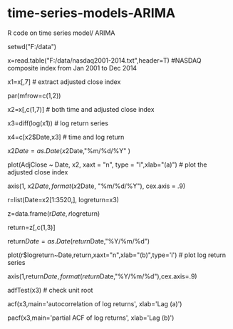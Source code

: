 # time-series-models-ARIMA
R code on time series model/ ARIMA

setwd("F:/data")

x=read.table("F:/data/nasdaq2001-2014.txt",header=T) #NASDAQ composite index from Jan 2001 to Dec 2014

x1=x[,7] # extract adjusted close index

par(mfrow=c(1,2)) 

x2=x[,c(1,7)] # both time and adjusted close index

x3=diff(log(x1)) # log return series 

x4=c[x2$Date,x3] # time and log return

x2$Date=as.Date(x2$Date,"%m/%d/%Y" )

plot(AdjClose ~ Date, x2, xaxt = "n", type = "l",xlab="(a)") # plot the adjusted close index 

axis(1, x2$Date, format(x2$Date, "%m/%d/%Y"), cex.axis = .9) 

r=list(Date=x2[1:3520,], logreturn=x3)

z=data.frame(r$Date,r$logreturn)

return=z[,c(1,3)]

return$Date=as.Date(return$Date,"%Y/%m/%d")

plot(r$logreturn~Date,return,xaxt="n",xlab="(b)",type='l') # plot log return series

axis(1,return$Date,format(return$Date,"%Y/%m/%d"),cex.axis=.9)

adfTest(x3) # check unit root 

acf(x3,main='autocorrelation of log returns', xlab='Lag (a)') 

pacf(x3,main='partial ACF of log returns', xlab='Lag (b)')

